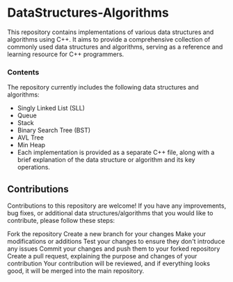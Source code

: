 # DataStructures-Algorithms
This repository contains implementations of various data structures and algorithms using C++. It aims to provide a comprehensive collection of commonly used data structures and algorithms, serving as a reference and learning resource for C++ programmers.

### Contents
The repository currently includes the following data structures and algorithms:

- Singly Linked List (SLL)
- Queue
- Stack
- Binary Search Tree (BST)
- AVL Tree
- Min Heap
- Each implementation is provided as a separate C++ file, along with a brief explanation of the data structure or algorithm and its key operations.

## Contributions
Contributions to this repository are welcome! If you have any improvements, bug fixes, or additional data structures/algorithms that you would like to contribute, please follow these steps:

Fork the repository
Create a new branch for your changes
Make your modifications or additions
Test your changes to ensure they don't introduce any issues
Commit your changes and push them to your forked repository
Create a pull request, explaining the purpose and changes of your contribution
Your contribution will be reviewed, and if everything looks good, it will be merged into the main repository.
